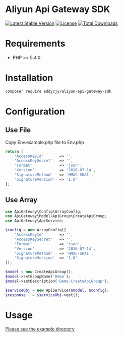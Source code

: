 # Aliyun Api Gateway SDK

[![Latest Stable Version](https://poser.pugx.org/EDDYCJY/aliyun-api-gateway-sdk/v/stable)](https://packagist.org/packages/eddycjy/aliyun-api-gateway-sdk)
[![License](https://poser.pugx.org/EDDYCJY/aliyun-api-gateway-sdk/license)](https://packagist.org/packages/eddycjy/aliyun-api-gateway-sdk)
[![Total Downloads](https://poser.pugx.org/EDDYCJY/aliyun-api-gateway-sdk/downloads)](https://packagist.org/packages/eddycjy/aliyun-api-gateway-sdk)

# Requirements

- PHP >= 5.4.0

# Installation

``` sh
composer require eddycjy/aliyun-api-gateway-sdk
```

# Configuration

## Use File

Copy Env.example.php file to Env.php

``` php
return [
    'AccessKeyId'       => '',
    'AccessKeySecret'   => '',
    'Format'            => 'json',
    'Version'           => '2016-07-14',
    'SignatureMethod'   => 'HMAC-SHA1',
    'SignatureVersion'  => '1.0'
];
```

## Use Array
``` php
use ApiGateway\Config\ArrayConfig;
use ApiGateway\Model\ApiGroup\CreateApiGroup;
use ApiGateway\ApiService;

$config = new ArrayConfig([
    'AccessKeyId'       => '',
    'AccessKeySecret'   => '',
    'Format'            => 'json',
    'Version'           => '2016-07-14',
    'SignatureMethod'   => 'HMAC-SHA1',
    'SignatureVersion'  => '1.0'
]);

$model = new CreateApiGroup();
$model->setGroupName('Demo');
$model->setDescription('Demo-CreateApiGroup');

$serviceObj = new ApiService($model, $config);
$response   = $serviceObj->get();

```

# Usage

[Please see the example directory](https://github.com/EDDYCJY/aliyun-api-gateway-sdk/tree/master/example)
